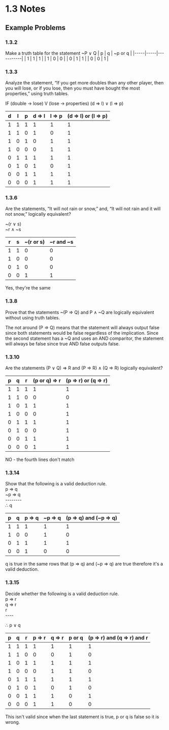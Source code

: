 # 1.3 Notes

## Example Problems
### 1.3.2
Make a truth table for the statement ~P $\lor$ Q
|  p  |  q  |  ~p or q  |
|-----|-----|-----------|
|  1  |  1  |     1     |
|  1  |  0  |     0     |
|  0  |  1  |     1     |
|  0  |  0  |     1     |

### 1.3.3
Analyze the statement, “If you get more doubles than any other player, then you will lose, or if you lose, then you must have bought the most properties,” using truth tables.

IF (double -> lose) V (lose -> properties)
(d => l) $\lor$ (l => p)

|  d  |  l  |  p  |  d => l  |  l => p  |  (d => l) or (l => p)  |
|-----|-----|-----|----------|----------|------------------------|
|  1  |  1  |  1  |    1     |    1     |           1            |
|  1  |  1  |  0  |    1     |    0     |           1            |
|  1  |  0  |  1  |    0     |    1     |           1            |
|  1  |  0  |  0  |    0     |    1     |           1            |
|  0  |  1  |  1  |    1     |    1     |           1            |
|  0  |  1  |  0  |    1     |    0     |           1            |
|  0  |  0  |  1  |    1     |    1     |           1            |
|  0  |  0  |  0  |    1     |    1     |           1            |

### 1.3.6
Are the statements, “It will not rain or snow,” and, “It will not rain and it will not snow,” logically equivalent?

~(r $\lor$ s) <br>
~r $\land$ ~s

|  r  |  s  |  ~(r or s)  |  ~r and ~s  |
|-----|-----|-------------|-------------|
|  1  |  1  |      0      |      0      |
|  1  |  0  |      0      |      0      |
|  0  |  1  |      0      |      0      |
|  0  |  0  |      1      |      1      |

Yes, they're the same

### 1.3.8
Prove that the statements ~(P => Q) and P $\land$ ~Q are logically equivalent without using truth tables.

The not around (P => Q) means that the statement will always output false since both statements would be false regardless of the implication. Since the second statement has a ~Q and uses an AND comparitor, the statement will always be false since true AND false outputs false.

### 1.3.10
Are the statements (P $\lor$ Q) => R and (P => R) $\land$ (Q => R) logically equivalent?

|  p  |  q  |  r  |  (p or q) => r  |  (p => r) or (q => r)  |
|-----|-----|-----|-----------------|------------------------|
|  1  |  1  |  1  |        1        |           1            |
|  1  |  1  |  0  |        0        |           0            |
|  1  |  0  |  1  |        1        |           1            |
|  1  |  0  |  0  |        0        |           1            |
|  0  |  1  |  1  |        1        |           1            |
|  0  |  1  |  0  |        0        |           1            |
|  0  |  0  |  1  |        1        |           1            |
|  0  |  0  |  0  |        1        |           1            |

NO - the fourth lines don't match

### 1.3.14
Show that the following is a valid deduction rule.<br>
 p => q<br>
~p => q<br>
\--------<br>
$\therefore$ q

|  p  |  q  |  p => q  |  ~p => q  |  (p => q) and (~p => q)  |
|-----|-----|----------|-----------|--------------------------|
|  1  |  1  |    1     |     1     |            1             |
|  1  |  0  |    0     |     1     |            0             |
|  0  |  1  |    1     |     1     |            1             |
|  0  |  0  |    1     |     0     |            0             |

q is true in the same rows that (p => q) and (~p => q) are true therefore it's a valid deduction.

### 1.3.15
Decide whether the following is a valid deduction rule. <br>
p => r <br>
q => r <br>
  r <br>
\----<br>

$\therefore$ p $\lor$ q

|  p  |  q  |  r  |  p => r  |  q => r  |  p or q  |  (p => r) and (q => r) and r  |
|-----|-----|-----|----------|----------|----------|-------------------------------|
|  1  |  1  |  1  |    1     |    1     |    1     |               1               |
|  1  |  1  |  0  |    0     |    0     |    1     |               0               |
|  1  |  0  |  1  |    1     |    1     |    1     |               1               |
|  1  |  0  |  0  |    0     |    1     |    1     |               0               |
|  0  |  1  |  1  |    1     |    1     |    1     |               1               |
|  0  |  1  |  0  |    1     |    0     |    1     |               0               |
|  0  |  0  |  1  |    1     |    1     |    0     |               1               |
|  0  |  0  |  0  |    1     |    1     |    0     |               0               |

This isn't valid since when the last statement is true, p or q is false so it is wrong.

